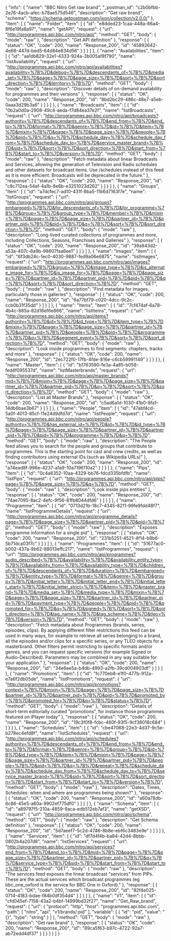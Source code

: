 {
  "info": {
    "name": "BBC Nitro Get raw brand",
    "_postman_id": "c2b0bfbb-2e76-4acb-afec-b78ae575d546",
    "description": "Get raw brand",
    "schema": "https://schema.getpostman.com/json/collection/v2.0.0/"
  },
  "item": [
    {
      "name": "Folder",
      "item": [
        {
          "id": "e8dded23-1caa-448a-86a4-8f6e19fa8a97",
          "name": "getAPI",
          "request": {
            "url": "http://programmes.api.bbc.com/nitro/api/",
            "method": "GET",
            "body": {
              "mode": "raw"
            },
            "description": "Get API definition"
          },
          "response": [
            {
              "status": "OK",
              "code": 200,
              "name": "Response_200",
              "id": "45892642-4e66-447d-bed5-64d84e834d56"
            }
          ]
        }
      ]
    },
    {
      "name": "Availabilities",
      "item": [
        {
          "id": "aa1db829-32e1-4333-924a-3b005af8f790",
          "name": "listAvailability",
          "request": {
            "url": "http://programmes.api.bbc.com/nitro/api/availabilities?availability=%7B%7D&debug=%7B%7D&descendants_of=%7B%7D&media_set=%7B%7D&page=%7B%7D&page_size=%7B%7D&sort=%7B%7D&sort_direction=%7B%7D&territory=%7B%7D",
            "method": "GET",
            "body": {
              "mode": "raw"
            },
            "description": "Discover details of on-demand availability for programmes and their versions"
          },
          "response": [
            {
              "status": "OK",
              "code": 200,
              "name": "Response_200",
              "id": "8bd2bc29-486c-48e7-a5eb-0aaa3d29b3a6"
            }
          ]
        }
      ]
    },
    {
      "name": "Broadcasts",
      "item": [
        {
          "id": "0b2a0d0a-2908-49c4-aeda-f7d84ea37e2f",
          "name": "listBroadcasts",
          "request": {
            "url": "http://programmes.api.bbc.com/nitro/api/broadcasts?authority=%7B%7D&descendants_of=%7B%7D&end_from=%7B%7D&end_to=%7B%7D&format=%7B%7D&genre=%7B%7D&id=%7B%7D&item=%7B%7D&mixin=%7B%7D&page=%7B%7D&page_size=%7B%7D&people=%7B%7D&pid=%7B%7D&q=%7B%7D&schedule_day=%7B%7D&schedule_day_from=%7B%7D&schedule_day_to=%7B%7D&service_master_brand=%7B%7D&sid=%7B%7D&sort=%7B%7D&sort_direction=%7B%7D&start_from=%7B%7D&start_to=%7B%7D&version=%7B%7D",
            "method": "GET",
            "body": {
              "mode": "raw"
            },
            "description": "Fetch metadata about linear Broadcasts and Services, allowing the generation of Television and Radio schedules and other datasets for broadcast items. Use /schedules instead of this feed as it is more efficient. Broadcasts will be deprecated in the future."
          },
          "response": [
            {
              "status": "OK",
              "code": 200,
              "name": "Response_200",
              "id": "c8c712ea-54af-4a1b-8e8b-e3251023d262"
            }
          ]
        }
      ]
    },
    {
      "name": "Groups",
      "item": [
        {
          "id": "a7dcfec7-ad10-431f-8ba5-11b6d7163f7e",
          "name": "listGroups",
          "request": {
            "url": "http://programmes.api.bbc.com/nitro/api/groups?embargoed=%7B%7D&for_descendants_of=%7B%7D&for_programme=%7B%7D&group=%7B%7D&group_type=%7B%7D&member=%7B%7D&mixin=%7B%7D&page=%7B%7D&page_size=%7B%7D&partner_id=%7B%7D&partner_pid=%7B%7D&pid=%7B%7D&q=%7B%7D&sort=%7B%7D&sort_direction=%7B%7D",
            "method": "GET",
            "body": {
              "mode": "raw"
            },
            "description": "Long-lived curated collections of programmes and more, including Collections, Seasons, Franchises and Galleries"
          },
          "response": [
            {
              "status": "OK",
              "code": 200,
              "name": "Response_200",
              "id": "39a943d2-a53a-407c-8a9b-98607faa6ee1"
            }
          ]
        }
      ]
    },
    {
      "name": "Images",
      "item": [
        {
          "id": "6f3db24c-1ec0-4030-9887-fed9a06e6875",
          "name": "listImages",
          "request": {
            "url": "http://programmes.api.bbc.com/nitro/api/images?embargoed=%7B%7D&group=%7B%7D&image_type=%7B%7D&is_alternate_image_for=%7B%7D&is_image_for=%7B%7D&page=%7B%7D&page_size=%7B%7D&partner_id=%7B%7D&partner_pid=%7B%7D&pid=%7B%7D&q=%7B%7D&sort=%7B%7D&sort_direction=%7B%7D",
            "method": "GET",
            "body": {
              "mode": "raw"
            },
            "description": "Find metadata for images, particularly those in galleries"
          },
          "response": [
            {
              "status": "OK",
              "code": 200,
              "name": "Response_200",
              "id": "6a77bf79-c020-4dcc-9c2c-ccb0b31f35dd"
            }
          ]
        }
      ]
    },
    {
      "name": "Items",
      "item": [
        {
          "id": "7cf474af-6a78-4b4c-885a-82d16ef6e866",
          "name": "listItems",
          "request": {
            "url": "http://programmes.api.bbc.com/nitro/api/items?authority=%7B%7D&id=%7B%7D&id_type=%7B%7D&item_type=%7B%7D&mixin=%7B%7D&page=%7B%7D&page_size=%7B%7D&partner_id=%7B%7D&partner_pid=%7B%7D&people=%7B%7D&pid=%7B%7D&programme=%7B%7D&q=%7B%7D&segment_event=%7B%7D&sort=%7B%7D&sort_direction=%7B%7D",
            "method": "GET",
            "body": {
              "mode": "raw"
            },
            "description": "Look inside programmes to find segments: chapters, tracks and more"
          },
          "response": [
            {
              "status": "OK",
              "code": 200,
              "name": "Response_200",
              "id": "2ec722f0-17fb-4fde-816e-c6cb59991149"
            }
          ]
        }
      ]
    },
    {
      "name": "Master",
      "item": [
        {
          "id": "b1763590-fe3a-4a85-b058-fed4f095537d",
          "name": "listMasterbrands",
          "request": {
            "url": "http://programmes.api.bbc.com/nitro/api/master_brands?mid=%7B%7D&mixin=%7B%7D&page=%7B%7D&page_size=%7B%7D&partner_id=%7B%7D&partner_pid=%7B%7D&q=%7B%7D&sort=%7B%7D&sort_direction=%7B%7D",
            "method": "GET",
            "body": {
              "mode": "raw"
            },
            "description": "List all Master Brands"
          },
          "response": [
            {
              "status": "OK",
              "code": 200,
              "name": "Response_200",
              "id": "c5ad6a1d-1030-41b0-8fa1-14db6bae3b67"
            }
          ]
        }
      ]
    },
    {
      "name": "People",
      "item": [
        {
          "id": "47abf4cd-5a0f-4013-85cf-11e24d9dfd7d",
          "name": "listPeople",
          "request": {
            "url": "http://programmes.api.bbc.com/nitro/api/people?authority=%7B%7D&has_external_id=%7B%7D&id=%7B%7D&id_type=%7B%7D&page=%7B%7D&page_size=%7B%7D&partner_id=%7B%7D&partner_pid=%7B%7D&pid=%7B%7D&programme=%7B%7D&q=%7B%7D",
            "method": "GET",
            "body": {
              "mode": "raw"
            },
            "description": "The People feed allows you to search for the people and groups that contribute to programmes. This is the starting point for cast and crew credits, as well as finding contributors using external IDs (such as Wikipedia URLs)"
          },
          "response": [
            {
              "status": "OK",
              "code": 200,
              "name": "Response_200",
              "id": "a74ead8f-996e-4237-a1a9-10a7196110a2"
            }
          ]
        }
      ]
    },
    {
      "name": "Pips",
      "item": [
        {
          "id": "0c4a6352-10aa-4329-bb76-fdcd335bfdfb",
          "name": "listPips",
          "request": {
            "url": "http://programmes.api.bbc.com/nitro/api/pips?page=%7B%7D&page_size=%7B%7D&q=%7B%7D",
            "method": "GET",
            "body": {
              "mode": "raw"
            },
            "description": "Look inside pips entities"
          },
          "response": [
            {
              "status": "OK",
              "code": 200,
              "name": "Response_200",
              "id": "74ae7095-8ac2-4efc-9f56-81fb8044dfd6"
            }
          ]
        }
      ]
    },
    {
      "name": "Programme",
      "item": [
        {
          "id": "0713d21b-18c7-4345-8211-99fe9fdd48f7",
          "name": "listProgrammeDetails",
          "request": {
            "url": "http://programmes.api.bbc.com/nitro/api/programme_details?page=%7B%7D&page_size=%7B%7D&partner_pid=%7B%7D&pid=%7B%7D",
            "method": "GET",
            "body": {
              "mode": "raw"
            },
            "description": "Exposes programme information for a single pid"
          },
          "response": [
            {
              "status": "OK",
              "code": 200,
              "name": "Response_200",
              "id": "231b5251-4521-4f14-b8b6-5b71dca03f7c"
            }
          ]
        }
      ]
    },
    {
      "name": "Programmes",
      "item": [
        {
          "id": "51677ac0-b002-437a-9b62-88013effc217",
          "name": "listProgrammes",
          "request": {
            "url": "http://programmes.api.bbc.com/nitro/api/programmes?audio_described=%7B%7D&availability=%7B%7D&availability_entity_type=%7B%7D&availability_from=%7B%7D&availability_type=%7B%7D&children_of=%7B%7D&descendants_of=%7B%7D&duration=%7B%7D&embargoed=%7B%7D&entity_type=%7B%7D&format=%7B%7D&genre=%7B%7D&group=%7B%7D&initial_letter=%7B%7D&initial_letter_end=%7B%7D&initial_letter_start=%7B%7D&initial_letter_strict=%7B%7D&item=%7B%7D&master_brand=%7B%7D&media_set=%7B%7D&media_type=%7B%7D&mixin=%7B%7D&page=%7B%7D&page_size=%7B%7D&partner_id=%7B%7D&partner_pid=%7B%7D&payment_type=%7B%7D&people=%7B%7D&pid=%7B%7D&promoted_for=%7B%7D&q=%7B%7D&signed=%7B%7D&sort=%7B%7D&sort_direction=%7B%7D&tag_name=%7B%7D&tag_scheme=%7B%7D&tleo=%7B%7D&version=%7B%7D",
            "method": "GET",
            "body": {
              "mode": "raw"
            },
            "description": "Fetch metadata about Programmes (brands, series, episodes, clips). By applying different filter restrictions this feed can be used in many ways, for example to retrieve all series belonging to a brand, all the episodes and/or clips for a specific series, or any TLEO objects for a masterbrand. Other filters permit restricting to specific formats and/or genres, and you can request specific versions (for example Signed or Audio-Described). Parameters may be combined in any way suitable for your application."
          },
          "response": [
            {
              "status": "OK",
              "code": 200,
              "name": "Response_200",
              "id": "34e6ee5a-b4db-4993-a2fb-39cd004903df"
            }
          ]
        }
      ]
    },
    {
      "name": "Promotions",
      "item": [
        {
          "id": "fc770eb8-e1f0-477b-912a-e7a6f2db05de",
          "name": "listPromotions",
          "request": {
            "url": "http://programmes.api.bbc.com/nitro/api/promotions?context=%7B%7D&mixin=%7B%7D&page=%7B%7D&page_size=%7B%7D&partner_id=%7B%7D&partner_pid=%7B%7D&pid=%7B%7D&promoted_by=%7B%7D&promoted_for=%7B%7D&q=%7B%7D&status=%7B%7D",
            "method": "GET",
            "body": {
              "mode": "raw"
            },
            "description": "Details of short-term editorially curated \"promotions\", for instance those programmes featured on iPlayer today"
          },
          "response": [
            {
              "status": "OK",
              "code": 200,
              "name": "Response_200",
              "id": "19c3f0f8-fcbc-460f-93f5-9cf38018c684"
            }
          ]
        }
      ]
    },
    {
      "name": "Schedules",
      "item": [
        {
          "id": "cbe47068-22e3-4d37-9c5e-b278ec4efd8f",
          "name": "listSchedules",
          "request": {
            "url": "http://programmes.api.bbc.com/nitro/api/schedules?authority=%7B%7D&descendants_of=%7B%7D&end_from=%7B%7D&end_to=%7B%7D&format=%7B%7D&genre=%7B%7D&group=%7B%7D&id=%7B%7D&id_type=%7B%7D&item=%7B%7D&mixin=%7B%7D&page=%7B%7D&page_size=%7B%7D&partner_id=%7B%7D&partner_pid=%7B%7D&people=%7B%7D&pid=%7B%7D&q=%7B%7D&repeat=%7B%7D&schedule_day=%7B%7D&schedule_day_from=%7B%7D&schedule_day_to=%7B%7D&service_master_brand=%7B%7D&sid=%7B%7D&sort=%7B%7D&sort_direction=%7B%7D&start_from=%7B%7D&start_to=%7B%7D&version=%7B%7D",
            "method": "GET",
            "body": {
              "mode": "raw"
            },
            "description": "Dates, Times, Schedules: when and where are programmes being shown?"
          },
          "response": [
            {
              "status": "OK",
              "code": 200,
              "name": "Response_200",
              "id": "a60a78db-6c86-45e5-a60a-9902ef775df0"
            }
          ]
        }
      ]
    },
    {
      "name": "Schema",
      "item": [
        {
          "id": "a89797f5-210a-4859-9aca-edb512eb7af3",
          "name": "getXSD",
          "request": {
            "url": "http://programmes.api.bbc.com/nitro/api/schema",
            "method": "GET",
            "body": {
              "mode": "raw"
            },
            "description": "Get Schema definition"
          },
          "response": [
            {
              "status": "OK",
              "code": 200,
              "name": "Response_200",
              "id": "5d7aeef7-5c2d-4746-8b8e-ebf6c3483e9e"
            }
          ]
        }
      ]
    },
    {
      "name": "Services",
      "item": [
        {
          "id": "df7d4f4b-ba84-42d4-8bbb-0802b4a207d8",
          "name": "listServices",
          "request": {
            "url": "http://programmes.api.bbc.com/nitro/api/services?end_from=%7B%7D&end_to=%7B%7D&mid=%7B%7D&page=%7B%7D&page_size=%7B%7D&partner_id=%7B%7D&partner_pid=%7B%7D&q=%7B%7D&service_type=%7B%7D&sid=%7B%7D&start_from=%7B%7D&start_to=%7B%7D",
            "method": "GET",
            "body": {
              "mode": "raw"
            },
            "description": "The services feed exposes the linear broadcast \"services\" from PIPs. These are the actual services which broadcast programmes (eg bbc_one_oxford is the service for BBC One in Oxford)."
          },
          "response": [
            {
              "status": "OK",
              "code": 200,
              "name": "Response_200",
              "id": "82f4e025-0714-4183-bdae-f84b0df354d4"
            }
          ]
        }
      ]
    },
    {
      "name": "V1",
      "item": [
        {
          "id": "cfd045ef-7158-43a2-b4bf-14999bd32f27",
          "name": "Get_Raw_brand",
          "request": {
            "url": {
              "protocol": "http",
              "host": "programmes.api.bbc.com",
              "path": [
                "nitro",
                "api",
                "v1/brands/:pid"
              ],
              "variable": [
                {
                  "id": "pid",
                  "value": "{}",
                  "type": "string"
                }
              ]
            },
            "method": "GET",
            "body": {
              "mode": "raw"
            },
            "description": "Get raw brand"
          },
          "response": [
            {
              "status": "OK",
              "code": 200,
              "name": "Response_200",
              "id": "89ca5f63-b97c-4722-92a7-ab72edd4df37"
            }
          ]
        }
      ]
    }
  ]
}